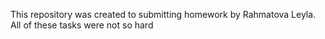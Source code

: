 This repository was created to submitting homework by Rahmatova Leyla. All of these tasks were not so hard
